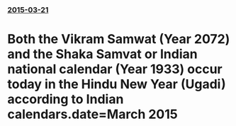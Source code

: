 ### [2015-03-21](/news/2015/03/21/index.md)

# Both the Vikram Samwat (Year 2072) and the Shaka Samvat or Indian national calendar (Year 1933) occur today in the Hindu New Year (Ugadi) according to Indian calendars.date=March 2015



